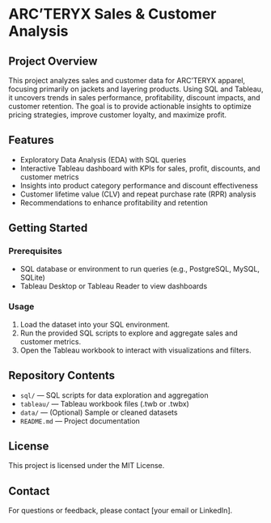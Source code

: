 # ARC’TERYX Sales & Customer Analysis

## Project Overview  
This project analyzes sales and customer data for ARC’TERYX apparel, focusing primarily on jackets and layering products. Using SQL and Tableau, it uncovers trends in sales performance, profitability, discount impacts, and customer retention. The goal is to provide actionable insights to optimize pricing strategies, improve customer loyalty, and maximize profit.

## Features  
- Exploratory Data Analysis (EDA) with SQL queries  
- Interactive Tableau dashboard with KPIs for sales, profit, discounts, and customer metrics  
- Insights into product category performance and discount effectiveness  
- Customer lifetime value (CLV) and repeat purchase rate (RPR) analysis  
- Recommendations to enhance profitability and retention

## Getting Started  

### Prerequisites  
- SQL database or environment to run queries (e.g., PostgreSQL, MySQL, SQLite)  
- Tableau Desktop or Tableau Reader to view dashboards

### Usage  
1. Load the dataset into your SQL environment.  
2. Run the provided SQL scripts to explore and aggregate sales and customer metrics.  
3. Open the Tableau workbook to interact with visualizations and filters.  

## Repository Contents  
- `sql/` — SQL scripts for data exploration and aggregation  
- `tableau/` — Tableau workbook files (.twb or .twbx)  
- `data/` — (Optional) Sample or cleaned datasets  
- `README.md` — Project documentation

## License  
This project is licensed under the MIT License.

## Contact  
For questions or feedback, please contact [your email or LinkedIn].
